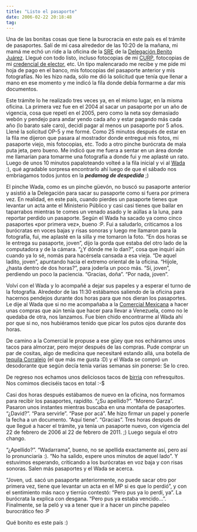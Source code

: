 ```yaml
---
title: "Listo el pasaporte"
date: 2006-02-22 20:18:48
tag: 
---
```

<p>Una de las bonitas cosas que tiene la burocracia en este país es el trámite de pasaportes. Salí de mi casa alrededor de las 10:20 de la mañana, mi mamá me echó un ride a la oficina de la <a target="_blank" href="http://www.sre.gob.mx/">SRE</a> de la <a target="_blank" href="http://www.delegacionbenitojuarez.gob.mx/">Delegación Benito Juárez</a>. Llegué con todo listo, incluso fotocopias de mi <a target="_blank" href="http://www.gobernacion.gob.mx/templetas/blank.php?idCont=182">CURP</a>, fotocopias de mi <a target="_blank" href="http://www.ife.org.mx/InternetCDA/Credencial/index.jsp">credencial de elector</a>, etc. Un tipo malencarado me recibe y me pide mi hoja de pago en el banco, mis fotocopias del pasaporte anterior y mis fotografías. No les hizo nada, sólo me dió la solicitud que tenía que llenar a mano en ese momento y me indicó la fila donde debía formarme a dar mis documentos.</p>

<p>Este trámite lo he realizado tres veces ya, en el mismo lugar, en la misma oficina. La primera vez fue en el 2004 al sacar un pasaporte por un año de vigencia, cosa que repetí en el 2005, pero como la neta soy demasiado webón y pendejo para andar yendo cada año y estar pagando más cada año (lo barato sale caro), decidí pagar al menos un pasaporte por 5 años. Llené la solicitud OP-5 y me formé. Como 25 minutos después de estar en la fila me dijeron que pasara al mostrador donde entregué mis fotos, mi pasaporte viejo, mis fotocopias, etc. Todo a otro pinche burócrata de mala puta jeta, pero bueno. Me indicó que me fuera a sentar en un área donde me llamarían para tomarme una fotografía a donde fui y me aplasté un rato. Luego de unos 10 minutos papaloteando volteé a la fila inicial y vi al <a target="_blank" href="http://www.wada.com.mx">Wada</a> :), qué agradable sorpresa encontrarlo ahí luego de que el sábado nos embriagamos todos juntos en la <em><strong>pedamog de despedida</strong></em> ;)</p>

<p>El pinche Wada, como es un pinche güevón, no buscó su pasaporte anterior y asistió a la Delegación para sacar su pasaporte como si fuera por primera vez. En realidad, en este país, cuando pierdes un pasaporte tienes que levantar un acta ante el Ministerio Público y casi casi tienes que bailar en taparrabos mientras te comes un venado asado y le aúllas a la luna, para reportar perdido un pasaporte. Según el Wada ha sacado ya como cinco pasaportes «por primera vez», bueno :P. Fui a saludarlo, criticamos a los burócratas en voces bajas y risas sonoras y luego me llamaron para la fotografía, fui, me aplasté en la silla y me tomaron la foto. &#8220;En dos horas se le entrega su pasaporte, joven&#8221;, dijo la gorda que estaba del otro lado de la computadora y de la cámara. &#8220;¿Y dónde me lo dan?&#8221;, cosa que inquirí aún cuando ya lo sé, nomás para hacérsela cansada a esa vieja. &#8220;De aquel ladito, joven&#8221;, apuntando hacia el extremo oriental de la oficina. &#8220;Híjole, ¿hasta dentro de dos horas?&#8221;, para joderla un poco más. &#8220;Sí, joven&#8221;, perdiendo un poco la paciencia. &#8220;Gracias, doña&#8221;. &#8220;Por nada, joven&#8221;.</p>

<p>Volví con el Wada y lo acompañé a dejar sus papeles y a esperar el turno de la fotografía. Alrededor de las 11:30 estábamos saliendo de la oficina para hacernos pendejos durante dos horas para que nos dieran los pasaportes. Le dije al Wada que si no me acompañaba a la <a target="_blank" href="http://www.comercialmexicana.com">Comercial Mexicana</a> a hacer unas compras que aún tenía que hacer para llevar a Venezuela, como no le quedaba de otra, nos lanzamos. Fue bien chido encontrarme al Wada ahí por que si no, nos hubiéramos tenido que picar los putos ojos durante dos horas.</p>

<p>De camino a la Comercial le propuse a ese güey que nos echáramos unos tacos para almorzar, pero mejor después de las compras. Pude comprar un par de cositas, algo de medicina que necesitaré estando allá, una botella de <a target="_blank" href="http://www.tequilacorralejo.com/corralejo.htm">tequila Corralejo</a> (el que más me gusta :D) y el Wada se compró un desodorante que según decía tenía varias semanas sin ponerse: Se lo creo.</p>

<p>De regreso nos echamos unos deliciosos tacos de <a target="_blank" href="http://es.wikipedia.org/wiki/Birria">birria</a> con refresquitos. Nos comimos dieciséis tacos en total :-$</p>

<p>Casi dos horas después estábamos de nuevo en la oficina, nos formamos para recibir los pasaportes, rapidito. &#8220;¿Su apellido?&#8221;. &#8220;Moreno Garza&#8221;. Pasaron unos instantes mientras buscaba en una montaña de pasaportes. &#8220;¿David?&#8221;. &#8220;Para servirle&#8221;. &#8220;Pase por acá&#8221;. Me hizo firmar un papel y ponerle la fecha a un documento. &#8220;Aquí tiene&#8221;. &#8220;Gracias&#8221;. Tres horas después de que llegué a hacer el trámite, ya tenía un pasaporte nuevo, con vigencia del 22 de febrero de 2006 al 22 de febrero de 2011. ;) Luego seguía el otro chango.</p>

<p>&#8220;¿Apellido?&#8221;. &#8220;Wadarrama&#8221;, bueno, no se apellida exactamente así, pero así lo pronunciaría :). &#8220;No ha salido, espere unos minutos de aquel lado&#8221;. Y estuvimos esperando, criticando a los burócratas en voz baja y con risas sonoras. Salen más pasaportes y el Wada se acerca.</p>

<p>&#8220;Joven, ud. sacó un pasaporte anteriormente, no puede sacar otro por primera vez, tiene que levantar un acta en el MP si es que lo perdió&#8221;, y con el sentimiento más naco y tierrúo contestó: &#8220;Pero pus ya lo perdí, ya&#8221;. La burócrata la explica con desgana. &#8220;Pero pus ya estaba vencido&#8230;&#8221;. Finalmente, se la peló y va a tener que ir a hacer un pinche papeleo burocrático feo :P</p>

<p>Qué bonito es este país :)</p>
